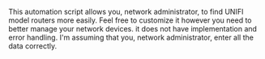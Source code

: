 This automation script allows you, network administrator, to find UNIFI model routers more easily. Feel free to customize it however you need to better manage your network devices.
it does not have implementation and error handling. I'm assuming that you, network administrator, enter all the data correctly.
